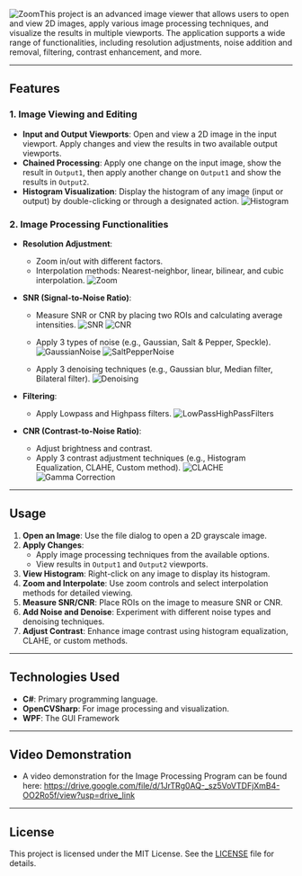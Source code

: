 ![Zoom](https://github.com/user-attachments/assets/7804b668-3931-477e-b37b-3876c8c320b6)This project is an advanced image viewer that allows users to open and view 2D images, apply various image processing techniques, and visualize the results in multiple viewports. The application supports a wide range of functionalities, including resolution adjustments, noise addition and removal, filtering, contrast enhancement, and more.

---

## Features

### 1. **Image Viewing and Editing**
- **Input and Output Viewports**: Open and view a 2D image in the input viewport. Apply changes and view the results in two available output viewports.
- **Chained Processing**: Apply one change on the input image, show the result in `Output1`, then apply another change on `Output1` and show the results in `Output2`.
- **Histogram Visualization**: Display the histogram of any image (input or output) by double-clicking or through a designated action.
  ![Histogram](https://github.com/user-attachments/assets/942a5376-2ad1-4194-b6a5-9920ad87b1a3)

### 2. **Image Processing Functionalities**
- **Resolution Adjustment**:
  - Zoom in/out with different factors.
  - Interpolation methods: Nearest-neighbor, linear, bilinear, and cubic interpolation.
    ![Zoom](https://github.com/user-attachments/assets/ec133d37-b234-491f-9e5d-9508a82e5ec5)

- **SNR (Signal-to-Noise Ratio)**:
  - Measure SNR or CNR by placing two ROIs and calculating average intensities.
    ![SNR](https://github.com/user-attachments/assets/45eb5cf9-dfd2-4b2c-af1a-0450cc3a284e)
    ![CNR](https://github.com/user-attachments/assets/aeced624-da38-456d-b24b-2795cc72fd6e)

  - Apply 3 types of noise (e.g., Gaussian, Salt & Pepper, Speckle).
    ![GaussianNoise](https://github.com/user-attachments/assets/487b3683-986c-4019-8821-a497d64bf0ad)
    ![SaltPepperNoise](https://github.com/user-attachments/assets/e91b4ed2-2ba5-4dbf-98b5-de2a526c552e)
  - Apply 3 denoising techniques (e.g., Gaussian blur, Median filter, Bilateral filter).
    ![Denoising](https://github.com/user-attachments/assets/7724125b-9740-4191-b603-928c81e05901)

- **Filtering**:
  - Apply Lowpass and Highpass filters.
    ![LowPassHighPassFilters](https://github.com/user-attachments/assets/c1f24ad2-09bc-46c2-8daa-3b61781574db)

- **CNR (Contrast-to-Noise Ratio)**:
  - Adjust brightness and contrast.
  - Apply 3 contrast adjustment techniques (e.g., Histogram Equalization, CLAHE, Custom method).
    ![CLACHE](https://github.com/user-attachments/assets/b4aad01a-f9d7-485c-ba84-8abb3bdbf848)
    ![Gamma Correction](https://github.com/user-attachments/assets/adcf4f94-aa7a-4dfc-a441-aa22ea44d488)


---

## Usage

1. **Open an Image**: Use the file dialog to open a 2D grayscale image.
2. **Apply Changes**:
   - Apply image processing techniques from the available options.
   - View results in `Output1` and `Output2` viewports.
3. **View Histogram**: Right-click on any image to display its histogram.
4. **Zoom and Interpolate**: Use zoom controls and select interpolation methods for detailed viewing.
5. **Measure SNR/CNR**: Place ROIs on the image to measure SNR or CNR.
6. **Add Noise and Denoise**: Experiment with different noise types and denoising techniques.
7. **Adjust Contrast**: Enhance image contrast using histogram equalization, CLAHE, or custom methods.

---

## Technologies Used
- **C#**: Primary programming language.
- **OpenCVSharp**: For image processing and visualization.
- **WPF**: The GUI Framework
---
## Video Demonstration
- A video demonstration for the Image Processing Program can be found here: https://drive.google.com/file/d/1JrTRg0AQ-_sz5VoVTDFjXmB4-OO2Ro5f/view?usp=drive_link
---
## License
This project is licensed under the MIT License. See the [LICENSE](LICENSE) file for details.
